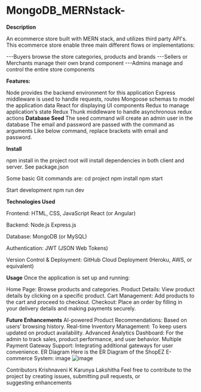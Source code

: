 # MongoDB_MERNstack-
**Description**

An ecommerce store built with MERN stack, and utilizes third party API's. This ecommerce store enable three main different flows or implementations:

---Buyers browse the store categories, products and brands
---Sellers or Merchants manage their own brand component
---Admins manage and control the entire store components

**Features:**

Node provides the backend environment for this application
Express middleware is used to handle requests, routes
Mongoose schemas to model the application data
React for displaying UI components
Redux to manage application's state
Redux Thunk middleware to handle asynchronous redux actions
**Database Seed**
The seed command will create an admin user in the database
The email and password are passed with the command as arguments
Like below command, replace brackets with email and password.

**Install**

npm install in the project root will install dependencies in both client and server. See package.json

Some basic Git commands are:
cd project
npm install
npm start

Start development
npm run dev

**Technologies Used**

Frontend:
HTML, CSS, JavaScript
React (or Angular)

Backend:
Node.js
Express.js

Database:
MongoDB (or MySQL)

Authentication:
JWT (JSON Web Tokens)

Version Control & Deployment:
GitHub
Cloud Deployment (Heroku, AWS, or equivalent)

**Usage**
Once the application is set up and running:

Home Page: Browse products and categories.
Product Details: View product details by clicking on a specific product.
Cart Management: Add products to the cart and proceed to checkout.
Checkout: Place an order by filling in your delivery details and making payments securely.

**Future Enhancements**
AI-powered Product Recommendations: Based on users’ browsing history.
Real-time Inventory Management: To keep users updated on product availability.
Advanced Analytics Dashboard: For the admin to track sales, product performance, and user behavior.
Multiple Payment Gateway Support: Integrating additional gateways for user convenience.
ER Diagram
Here is the ER Diagram of the ShopEZ E-commerce System: image
![image](https://github.com/user-attachments/assets/e61364e0-d6fe-4528-bc11-ea53b0a183db)


Contributors
Krishnaveni K
Karunya
Lakshitha Feel free to contribute to the project by creating issues, submitting pull requests, or suggesting enhancements
